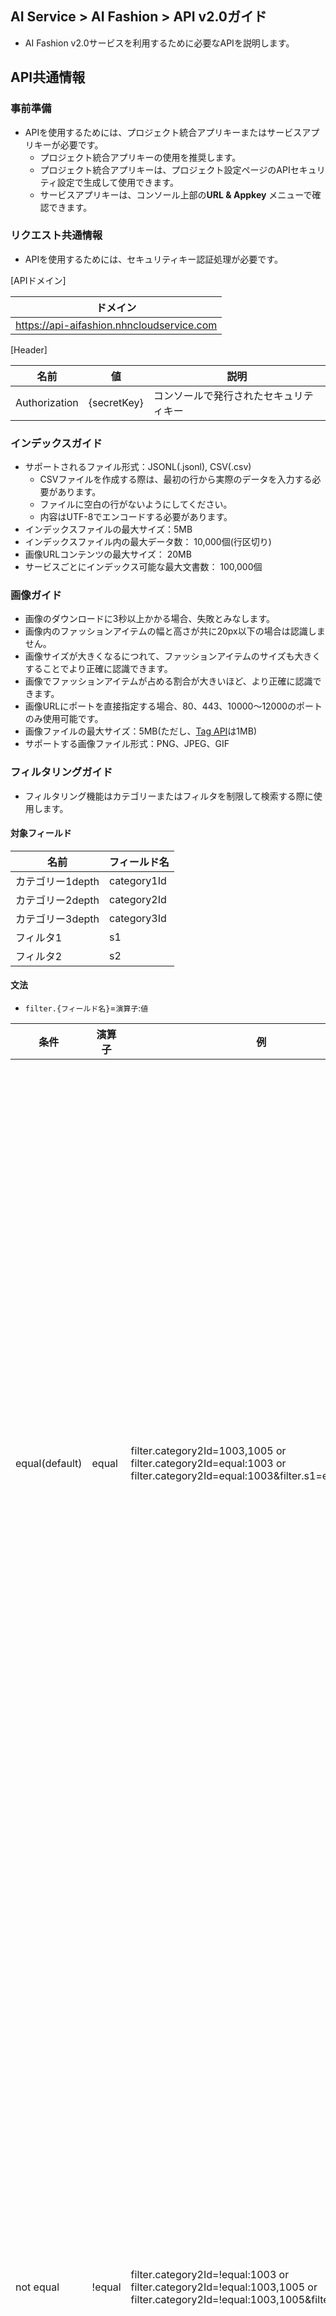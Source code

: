 ## AI Service > AI Fashion > API v2.0ガイド

- AI Fashion v2.0サービスを利用するために必要なAPIを説明します。

## API共通情報
### 事前準備
- APIを使用するためには、プロジェクト統合アプリキーまたはサービスアプリキーが必要です。
    - プロジェクト統合アプリキーの使用を推奨します。
    - プロジェクト統合アプリキーは、プロジェクト設定ページのAPIセキュリティ設定で生成して使用できます。
    - サービスアプリキーは、コンソール上部の**URL & Appkey** メニューで確認できます。

### リクエスト共通情報
- APIを使用するためには、セキュリティキー認証処理が必要です。

[APIドメイン]

| ドメイン                                   |
|-------------------------------------------|
| https://api-aifashion.nhncloudservice.com |

[Header]

| 名前 | 値 | 説明 |
| --- | --- | --- |
| Authorization | {secretKey} | コンソールで発行されたセキュリティキー |

### インデックスガイド

* サポートされるファイル形式：JSONL(.jsonl), CSV(.csv)
  * CSVファイルを作成する際は、最初の行から実際のデータを入力する必要があります。
  * ファイルに空白の行がないようにしてください。
  * 内容はUTF-8でエンコードする必要があります。
* インデックスファイルの最大サイズ：5MB
* インデックスファイル内の最大データ数： 10,000個(行区切り)
* 画像URLコンテンツの最大サイズ： 20MB
* サービスごとにインデックス可能な最大文書数： 100,000個


<span id="input-image-guide"></span>
### 画像ガイド

* 画像のダウンロードに3秒以上かかる場合、失敗とみなします。
* 画像内のファッションアイテムの幅と高さが共に20px以下の場合は認識しません。
* 画像サイズが大きくなるにつれて、ファッションアイテムのサイズも大きくすることでより正確に認識できます。
* 画像でファッションアイテムが占める割合が大きいほど、より正確に認識できます。
* 画像URLにポートを直接指定する場合、80、443、10000～12000のポートのみ使用可能です。
* 画像ファイルの最大サイズ：5MB(ただし、[Tag API](#tag-api)は1MB)
* サポートする画像ファイル形式：PNG、JPEG、GIF

<span id="filtering-guide"></span>
### フィルタリングガイド

* フィルタリング機能はカテゴリーまたはフィルタを制限して検索する際に使用します。

#### 対象フィールド
| 名前      | フィールド名     |
|-------------|-------------|
| カテゴリー1depth | category1Id |
| カテゴリー2depth | category2Id |
| カテゴリー3depth | category3Id |
| フィルタ1        | s1          |
| フィルタ2        | s2          |

#### 文法
* `filter.{フィールド名}`=`演算子`:`値`

| 条件         | 演算子 | 例                                                                                                                                   | 説明                                                            |
|----------------|--------|------------------------------------------------------------------------------------------------------------------------------------------|-------------------------------------------------------------------|
| equal(default) | equal  | filter.category2Id=1003,1005 or<br/>filter.category2Id=equal:1003 or<br/>filter.category2Id=equal:1003&filter.s1=equal:1                 | 対象フィールドの値がパラメータの値と同じ文書のみ結果としてレスポンスします。<br/>コンマ(,)で区切ってOR検索が可能です。 |
| not equal      | !equal | filter.category2Id=!equal:1003 or <br/>filter.category2Id=!equal:1003,1005 or<br/>filter.category2Id=!equal:1003,1005&filter.s1=!equal:1 | 対象フィールドの値がパラメータの値と異なる文書のみを結果としてレスポンスします。<br/>コンマ(,)で区切ってOR検索が可能です。 |

<span id="common-response"></span>
### レスポンス共通情報

- 全てのAPIリクエストに'200 OK'でレスポンスします。詳細なレスポンス結果はレスポンス本文ヘッダを参照してください。

[レスポンス本文ヘッダ]

| 名前               | タイプ  | 説明                          |
|----------------------|---------|---------------------------------|
| header.isSuccessful  | boolean | true:正常<br>false:エラー       |
| header.resultCode    | integer     | 0：正常<br>0より大きい：部分成功<br>負の値：エラー |
| header.resultMessage | string  | "SUCCESS":正常<br>その他：エラーメッセージを返す |

[成功レスポンス本文の例]

```json
{
	"header": {
		"isSuccessful": true,
		"resultCode": 0,
		"resultMessage": "SUCCESS"
	}
}
```

[失敗レスポンス本文の例]

```json
{
	"header": {
		"isSuccessful": false,
		"resultCode": -40000,
		"resultMessage": "InvalidParam"
	}
}
```

## サービス管理

### サービスの作成

* サービスを作成できるAPI
* 最大5個まで作成可能
* 許容文字
    * 英語小文字、数字、 (-),(_)
    * 最初の文字は英小文字のみ
    * 2～32文字

#### リクエスト

[URI]

| メソッド | URI                             |
|------|---------------------------------|
| POST | /v2.0/appkeys/{appKey}/services |

[Path Variable]

| 名前 | 説明                  |
|--------|-------------------------|
| appKey | 統合アプリキーまたはサービスアプリキー |

[Request Body]

| 名前      | 説明 |
|-------------|------|
| serviceName | サービス名 |

<details><summary>リクエスト例</summary>

```
curl -X POST "${domain}/v2.0/appkeys/{appKey}/services " -H 'Authorization: {secretKey}' -H 'Content-Type: application/json;charset=UTF-8' -d '{
    "serviceName": "my-servicename"
}'
```

</details>

#### レスポンス

* [レスポンス本文ヘッダ説明省略]
    * [レスポンス共通情報](#common-response)で確認可能

<details><summary>レスポンス本文の例</summary>

``` json
{
    "header": {
        "isSuccessful": true,
        "resultCode": 0,
        "resultMessage": "SUCCESS"
    }
}
```

</details>

#### エラーコード

| resultCode | resultMessage                 | 説明                       |
|------------|-------------------------------|--------------------------|
| -40000     | InvalidParam                  | パラメータにエラーがある             |
| -41005     | UnauthorizedAppKeyOrSecretKey | 承認されていないアプリケーションキーまたは秘密鍵 |
| -42010     | DuplicateServiceName          | 重複したサービス名                |
| -42030     | ServiceQuotaExceededException | 許可されたサービス数超過             |
| -50000     | InternalServerError           | サーバーエラー                  |

### サービス削除

* サービスを削除できるAPI
* サービスに処理中のインデックスリクエストがある場合も、サービスを削除できます。

#### リクエスト

[URI]

| メソッド | URI                                           |
|--------|-----------------------------------------------|
| DELETE | /v2.0/appkeys/{appKey}/services/{serviceName} |

[Path Variable]

| 名前      | 説明                  |
|-------------|-------------------------|
| appKey      | 統合アプリキーまたはサービスアプリキー |
| serviceName | サービス名                |

<details><summary>リクエスト例</summary>

```
curl -X DELETE "${domain}/v2.0/appkeys/{appKey}/services/{serviceName}"
```

</details>

#### レスポンス

* [レスポンス本文ヘッダ説明省略]
    * [レスポンス共通情報](#common-response)で確認可能

<details><summary>レスポンス本文の例</summary>

``` json
{
    "header": {
        "isSuccessful": true,
        "resultCode": 0,
        "resultMessage": "SUCCESS"
    }
}
```

</details>

#### エラーコード

| resultCode | resultMessage       | 説明         |
|------------|---------------------|----------------|
| -40000     | InvalidParam        | パラメータにエラーがある |
| -41005     | UnauthorizedAppKeyOrSecretKey  | 承認されていないアプリケーションキーまたは秘密鍵 |
| -42000     | NotExistService     | 存在しないサービス |
| -50000     | InternalServerError | サーバーエラー      |

### サービスリスト照会

* 作成したサービスのリストを取得するAPI

#### リクエスト

[URI]

| メソッド | URI                             |
|-----|---------------------------------|
| GET | /v2.0/appkeys/{appKey}/services |

[Path Variable]

| 名前 | 説明                  |
|--------|-------------------------|
| appKey | 統合アプリキーまたはサービスアプリキー |

<details><summary>リクエスト例</summary>

```
curl -X GET "${domain}/v2.0/appkeys/{appKey}/services"
```

</details>

#### レスポンス

* [レスポンス本文ヘッダ説明省略]
    * [レスポンス共通情報](#common-response)で確認可能

[レスポンス本文データ]

| 名前                         | タイプ | 必須 | 例     | 説明            |
|--------------------------------|--------|----|------------|-------------------|
| data.totalCount                | integer    | O  | 2          | 総検索結果数    |
| data.items[].serviceName       | string | O  | my-service | サービス名          |
| data.items[].documentCount     | string | O  | 100        | 全文書数      |
| data.items[].remainInsertCount | integer    | O  | 3          | サービスごとに追加可能な文書数 |

<details><summary>レスポンス本文の例</summary>

``` json
{
    "header": {
        "isSuccessful": true,
        "resultCode": 0,
        "resultMessage": "SUCCESS"
    },
    "data": {
        "totalCount": 2,
        "items": [{
                "serviceName": "my-servicename",
                "documentCount": 100
            },
            {
                "serviceName": "second_service",
                "documentCount": 50
            }
        ]
    }
}
```

</details>

#### エラーコード

| resultCode | resultMessage       | 説明         |
|------------|---------------------|----------------|
| -40000     | InvalidParam        | パラメータにエラーがある |
| -41005     | UnauthorizedAppKeyOrSecretKey  | 承認されていないアプリケーションキーまたは秘密鍵 |
| -50000     | InternalServerError | サーバーエラー      |


### サービス照会

* サービス名で特定サービスの情報を取得するAPI

#### リクエスト

[URI]

| メソッド | URI                                           |
|-----|-----------------------------------------------|
| GET | /v2.0/appkeys/{appKey}/services/{serviceName} |

[Path Variable]

| 名前      | 説明                  |
|-------------|-------------------------|
| appKey      | 統合アプリキーまたはサービスアプリキー |
| serviceName | サービス名                |

<details><summary>リクエスト例</summary>

```
curl -X GET "${domain}/v2.0/appkeys/{appKey}/services/my-service"
```

</details>

#### レスポンス

* [レスポンス本文ヘッダ説明省略]
    * [レスポンス共通情報](#common-response)で確認可能

[レスポンス本文データ]

| 名前                 | タイプ  | 必須 | 例     | 説明            |
|------------------------|---------|----|------------|-------------------|
| data.serviceName       | string  | O  | my-service | サービス名          |
| data.documentCount     | string  | O  | 100        | 全文書数      |
| data.remainInsertCount | integer | O  | 3          | サービスごとに追加可能な文書数 |

<details><summary>レスポンス本文の例</summary>

``` json
{
    "header": {
        "isSuccessful": true,
        "resultCode": 0,
        "resultMessage": "SUCCESS"
    },
    "data": {
        "serviceName": "my-service",
        "documentCount": 100,
        "remainInsertCount": 3
    }
}
```

</details>

#### エラーコード

| resultCode | resultMessage       | 説明         |
|------------|---------------------|----------------|
| -40000     | InvalidParam        | パラメータにエラーがある |
| -41005     | UnauthorizedAppKeyOrSecretKey  | 承認されていないアプリケーションキーまたは秘密鍵 |
| -50000     | InternalServerError | サーバーエラー      |


## 類似画像商品の推薦

### 商品IDで類似商品を検索

* 商品IDを基に類似商品を検索するAPI

#### リクエスト

[URI]

| メソッド | URI                                                                       |
|-----|---------------------------------------------------------------------------|
| GET | /v2.0/appkeys/{appKey}/services/{serviceName}/products/{productId}/search |

[Path Variable]

| 名前      | 説明                  |
|-------------|-------------------------|
| appKey      | 統合アプリキーまたはサービスアプリキー |
| serviceName | サービス名                |
| productId   | 商品ID                  |

[URL Parameter]

| 名前             | タイプ  | 必須 | 例   | 説明                                                                                                                                                  |
|--------------------|---------|----|----------|---------------------------------------------------------------------------------------------------------------------------------------------------------|
| limit              | integer | O  | 100      | 最大サイズ<br>1以上200以下に設定可能                                                                                                                         |
| filter.category1Id | string  | X  | equal:3  | category1Id値でフィルタリング                                                                                                                                 |
| filter.category2Id | string  | X  | !equal:3 | category2Id値でフィルタリング                                                                                                                                 |
| filter.category3Id | string  | X  | !equal:3 | category3Id値でフィルタリング                                                                                                                                 |
| filter.s1          | string  | X  | equal:3  | s1値でフィルタリング                                                                                                                                          |
| filter.s2          | string  | X  | !equal:3 | s2値でフィルタリング                                                                                                                                          |
| minSimilarity      | float   | X  | 0.8      | マッチングの有無を判断する類似度の最小基準値<br/> data.items[].similarity >= minSimilarity項目のみマッチングしていると判断します。<br/>0超過1.0以下に設定可能                                     |
| includeDuplicates  | boolean | X  | false    | 重複画像を含めるかどうか(デフォルト値：false)<br/>重複画像を含めるかどうかがfalseの場合、同じ商品は重複除去されるため、レスポンス結果がリクエストした文書数より少なくなる可能性があります。これを望まない場合は、重複画像を含めるかどうかをtrueに設定してリクエストしてください。 |

* filter.category1～3_id, filter.s1～2は[フィルタリングガイド](#filtering-guide)で確認可能

<details><summary>リクエスト例</summary>

```
curl -X GET "${domain}/v2.0/appkeys/{appKey}/services/{serviceName}/products/{productId}/search?limit=100&filter.s1=equal:1"
```

</details>

#### レスポンス

* [レスポンス本文ヘッダ説明省略]
    * [レスポンス共通情報](#common-response)で確認可能
  
[レスポンス本文データ]

| 名前                   | タイプ  | 必須 | 例                       | 説明          |
|--------------------------|---------|----|------------------------------|-----------------|
| data.totalCount          | integer | O  | 100                          | 総検索結果数  |
| data.query               | string  | O  | productId=10234455&limit=100 | 検索クエリ         |
| data.items[].similarity  | float   | O  | 0.91234                      | 検索類似度スコア   |
| data.items[].productId   | string  | O  | 8980335                      | 商品ID          |
| data.items[].name        | string  | O  | AAA red onepiece             | 商品名           |
| data.items[].imageUrl    | string  | O  | http://url.com               | アクセス可能な画像URL  |
| data.items[].category1Id | string  | X  | 72                           | カテゴリー1depth ID |
| data.items[].category2Id | string  | X  | 72                           | カテゴリー2depth ID |
| data.items[].category3Id | string  | X  | 72                           | カテゴリー3depth ID |
| data.items[].s1          | string  | X  | 72                           | 制限検索のためのフィルタ1   |
| data.items[].s2          | string  | X  | 72                           | 制限検索のためのフィルタ2   |


<details><summary>レスポンス本文の例</summary>

``` json
{
    "header": {
        "isSuccessful": true,
        "resultCode": 0,
        "resultMessage": "SUCCESS"
    },
    "data": {
        "totalCount": 1,
        "query": "productID=10234455&limit=100",
        "items": [{
                "similarity": 0.91234,
                "productId": "8980335",
                "name": "AAA red onepiece",
                "imageUrl": "http://url.com"
            }
        ]
    }
}
```

</details>

#### エラーコード

| resultCode | resultMessage       | 説明         |
|------------|---------------------|----------------|
| -40000     | InvalidParam        | パラメータにエラーがある |
| -40050     | NotFoundProductId   | 商品IDが見つからない  |
| -41005     | UnauthorizedAppKeyOrSecretKey  | 承認されていないアプリケーションキーまたは秘密鍵 |
| -42000     | NotExistService     | 存在しないサービス |
| -50000     | InternalServerError | サーバーエラー      |


## カメラ検索

### ファッションアイテム検出

* 入力された画像からファッションアイテムを検出するAPI

#### リクエスト

[URI]

| メソッド | URI                                                  |
|-----|------------------------------------------------------|
| GET | /v2.0/appkeys/{appKey}/services/{serviceName}/detect |

[Path Variable]

| 名前      | 説明                  |
|-------------|-------------------------|
| appKey      | 統合アプリキーまたはサービスアプリキー |
| serviceName | サービス名                |

[URL Parameter]

| 名前 | タイプ | 必須 | 例                                    | 説明                 |
|------|--------|----|-------------------------------------------|------------------------|
| path | String | O  | `https://imagecdn.co.kr/sample_image.jpg` | URLエンコードされた画像のURL |

<details><summary>リクエスト例</summary>

```
curl -X GET "${domain}/v2.0/appkeys/{appKey}/services/{serviceName}/detect?path=https%3A%2F%2Fimagecdn.co.kr%2Fsample_image.jpg"
```

</details>

#### レスポンス

* [レスポンス本文ヘッダ説明省略]
    * [レスポンス共通情報](#common-response)で確認可能

[レスポンス本文データ]

| 名前              | タイプ       | 必須 | 例                                           | 説明                                                  |
|---------------------|--------------|----|--------------------------------------------------|---------------------------------------------------------|
| data.totalCount     | integer      | O  | 100                                              | 総検索結果数                                          |
| data.query          | string       | O  | `path=https://imagecdn.co.kr/sample_image.jpg`   | 検索クエリ                                                 |
| data.items[].link   | string       | O  | eyJwYXRoIjoHR0cHM6Ly9zMy11cy13ZXN0LTIuW...VlfX0= | [検出されたファッションアイテムで類似商品検索](#search-by-detect-link)で使用する値 |
| data.items[].center | double array | O  | [0.825047801147227, 0.330948979591837]           | 検出されたアイテムの中央x, y座標%                                   |
| data.items[].b0     | double array | O  | [0.676864247418738, 0.219377551020408]           | 検出されたアイテムのx0, y0座標%                                    |
| data.items[].b1     | double array | O  | [0.973231355525813, 0.4426204081632654]          | 検出されたアイテムのx1, y1座標%                                    |
| data.items[].score  | float        | O  | 0.9732                                           | 検出されたアイテムの信頼度                                        |

<details><summary>レスポンス本文の例</summary>

``` json
{
    "header": {
        "isSuccessful": true,
        "resultCode": 0,
        "resultMessage": "SUCCESS"
    },
    "data": {
        "totalCount": 2,
        "query": "path=https%3A%2F%2Fimagecdn.co.kr%2Fsample_image.jpg",
        "items": [{
                "link": "eyJwYXRoIjoHR0cHM6Ly9zMy11cy13ZXN0LTIuW1hem9uYXdzLmNvbS9mZy1pbWFnZS1zZWFyY2gvMjAxOTEyMDIvNDIyMDZmWYtYWI0Ni00Zjk2LThkYWItZGRkZjllMTI3VjLm9jdGV0LXN0cmVbsInR5cGUiOiJBTEwiLCJpbnB1dHMiOlt7ImJveCI6eyJsZWZ0IjozNQsInRvcCI6MTcyLCJ3aWR0aCI6MTU1LCJoZWlnaHQiOjE3NX0sInNjb3JlIjowg4NjAyODcwNzAyNzQzNTMsInR5cGUiOiJKQUNLRVfV0sImNvbmZpZ3MiOnsiY2FtZXJjp0cnVlfX0=",
                "center": [0.825047801172275, 0.330998979591837],
                "b0": [0.676864244718738, 0.219387751020408],
                "b1": [0.973231357555813, 0.4426020401632654],
                "score": 0.97323
            },
            {

                "link": "eyJwYXRoIjoiaHR0cHM6Ly9zMy11cy13ZXN0LTIuW1hem9uYXdzLmNvbS9mZy1pbWFnZSZWFyY2gvMjAxOTEyMDIvNDIyMDZmWYtYWI0Ni00Zjk2LThkYWItZGRkZjllMTI3OWVm9jdGV0LXN0cmSIsInR5cGUiOiJBTEwiLpbnB1dHMiOlt7ImJveCI6eyJsZWZ0IjozNQsInRvcCI6MyLCJ3aWR0aCI6MTU1LCJoZWlnaHQiOjE3NX0sInNjb3JlIjowLjg4NjAyODcwNzAyNzQzNTMsInR5cGUiOiJKQUNLRVQifV0sImNvbmZpZiOnsiY2FtZXJhIjp0cnVlfX0=",
                "center": [0.3929254301032506, 0.572066265306123],
                "b0": [0.3288718929253023, 0.506377551204082],
                "b1": [0.456978967952199, 0.637751020408163],
                "score": 0.97123

            }
        ]
    }
}
```

</details>

#### エラーコード

| resultCode | resultMessage               | 説明                                                |
|------------|-----------------------------|-------------------------------------------------------|
| -40000     | InvalidParam                | パラメータにエラーがある                                        |
| -41005     | UnauthorizedAppKeyOrSecretKey          | 承認されていないアプリケーションキーまたは秘密鍵                                    |
| -42000     | NotExistService             | 存在しないサービス                                       |
| -45020     | ImageTooLargeException      | 画像ファイルのサイズが大きすぎる<br>[画像ガイド](#input-image-guide)参考 |
| -45040     | InvalidImageFormatException | サポートしない画像ファイル形式<br>[画像ガイド](#input-image-guide)参考 |
| -45050     | InvalidImageURLException    | アクセスできないURL                                          |
| -45060     | ImageTimeoutError           | 画像ダウンロードタイムアウト                                    |
| -50000     | InternalServerError         | サーバーエラー                                             |

<span id="search-by-detect-link"></span>
### 検出されたファッションアイテムで類似商品検索

* detect APIからレスポンスで受け取ったlinkを基に類似商品を探すAPIです。

#### リクエスト

[URI]

| メソッド | URI                                                  |
|-----|------------------------------------------------------|
| GET | /v2.0/appkeys/{appKey}/services/{serviceName}/search |

[Path Variable]

| 名前      | 説明                  |
|-------------|-------------------------|
| appKey      | 統合アプリキーまたはサービスアプリキー |
| serviceName | サービスID                 |

[URL Parameter]

| 名前             | タイプ  | 必須 | 例                                             | 説明                                                                                                                                                  |
|--------------------|---------|----|----------------------------------------------------|---------------------------------------------------------------------------------------------------------------------------------------------------------|
| limit              | integer | O  | 100                                                | 最大サイズ<br>1以上200以下に設定可能                                                                                                                         |
| link               | string  | O  | eyJwYXRoIjoHR0cHM6Ly9zMy11cy13ZXN0LTIuW...VlfX0%3D | detect APIから渡されたlink(URLエンコード必要)                                                                                                                      |
| filter.category1Id | string  | X  | equal:3                                            | category1Id値でフィルタリング                                                                                                                                 |
| filter.category2Id | string  | X  | !equal:3                                           | category2Id値でフィルタリング                                                                                                                                 |
| filter.category3Id | string  | X  | !equal:3                                           | category3Id値でフィルタリング                                                                                                                                 |
| filter.s1          | string  | X  | equal:3                                            | s1値でフィルタリング                                                                                                                                          |
| filter.s2          | string  | X  | !equal:3                                           | s2値でフィルタリング                                                                                                                                          |
| minSimilarity      | float   | X  | 0.8                                                | マッチングの有無を判断する類似度の最小基準値<br/> data.items[].similarity >= minSimilarity項目のみマッチングしていると判断します。<br/>0超過1.0以下に設定可能                                     |
| includeDuplicates  | boolean | X  | false                                              | 重複画像を含めるかどうか(デフォルト値：false)<br/>重複画像を含めるかどうかがfalseの場合、同じ商品は重複除去されるため、レスポンス結果がリクエストした文書数より少なくなる可能性があります。これを望まない場合は、重複画像を含めるかどうかをtrueに設定してリクエストしてください。 |

* filter.category1～3_id, filter.s1～2は[フィルタリングガイド](#filtering-guide)で確認可能

<details><summary>リクエスト例</summary>

```
curl -X GET "${domain}/v2.0/appkeys/{appKey}/services/{serviceName}/image?limit=100&link=eyJwYXRoIjoiaHR0cHM6Ly9zMy11cy13ZXN0LTIuW1hem9u1XdzLmNvbS9mZy1pbWFnZSZWFyY2gvMjAxOTEyMDIvNDIyMDZmWYtYWI0Ni00Zjk2LThkYWItZGRkZjllMTI3OWVm9jdGV0LXN0cmSIsInR5cGUi0iJBTEwiLpbnB1dHMiOlt7ImJveCI6eyJsZWZ0IjozNQaInRvcCI6MyLCJ3aWR0aCI6MTU1LCJoZWlnaHQiOjE3NX0sInNjb3JlIjowLjg4NjAyODcwNzAyNzQzNTMsInR5cGUiOiJKQUNLRVQifV0sImNvbmZpZiOnsiY2FtZXJhIjp0cnVlfX0%3D&filter.s1=equal:1"
```

</details>

#### レスポンス

* [レスポンス本文ヘッダ説明省略]
    * [レスポンス共通情報](#common-response)で確認可能

[レスポンス本文データ]

| 名前                   | タイプ  | 必須 | 例                                                          | 説明          |
|--------------------------|---------|----|-----------------------------------------------------------------|-----------------|
| data.totalCount          | integer | O  | 100                                                             | 総検索結果数  |
| data.query               | string  | O  | link=eyJwYXRoIjoHR0cHM6Ly9zMy11cy13ZXN0LTIuW...VlfX0=&limit=100 | 検索クエリ         |
| data.items[].similarity  | float   | O  | 0.91234                                                         | 検索類似度スコア   |
| data.items[].productId   | string  | O  | 8980335                                                         | 商品ID          |
| data.items[].name        | string  | O  | AAA red onepiece                                                | 商品名           |
| data.items[].imageUrl    | string  | O  | http://url.com                                                  | アクセス可能な画像URL  |
| data.items[].category1Id | string  | X  | 72                                                              | カテゴリー1depth ID |
| data.items[].category2Id | string  | X  | 72                                                              | カテゴリー2depth ID |
| data.items[].category3Id | string  | X  | 72                                                              | カテゴリー3depth ID |
| data.items[].s1          | string  | X  | 72                                                              | 制限検索のためのフィルタ1   |
| data.items[].s2          | string  | X  | 72                                                              | 制限検索のためのフィルタ2   |


<details><summary>レスポンス本文の例</summary>

``` json
{
    "header": {
        "isSuccessful": true,
        "resultCode": 0,
        "resultMessage": "SUCCESS"
    },
    "data": {
        "totalCount": 1,
        "query": "link=eyJwYXRoIjoiaHR0cHM6Ly9zMy11cy13ZXN0LTIuW1hem9uYXdzLmNvbS9mZy1pbWfnZSZWFyY2gvMjAxOTEyMDIvNDIyMDZmWYtYWI0Ni00Zjk2LThkYWItZGRkZjllMTI3OWVm9jdGV0LXN0cmSIsInR5cGUiOiJBTEwiLpbnB1dHMi0lt7ImJveCI6eyJsZWZ0IjozNQsInRvcCI6MyLCJ3aWa0aCI6MTU1LCJozWlnaHQiOjE3NX0sInNjb3JlIjowLjg4NjAyODcwNzAyNzQzNTMsInR5cGUiOiJKQUNLRVQifV0sImNvbmZpZiOnsiY2FtZXJhIjp0cnVlfX0=&limit=100",
        "items": [{
                "similarity": 0.91234,
                "productId": "8980335",
                "name": "AAA red onepiece",
                "imageUrl": "http://url.com"
            }
        ]
    }
}
```

</details>

#### エラーコード

| resultCode | resultMessage               | 説明                                                |
|------------|-----------------------------|-------------------------------------------------------|
| -40000     | InvalidParam                | パラメータにエラーがある                                        |
| -41005     | UnauthorizedAppKeyOrSecretKey          | 承認されていないアプリケーションキーまたは秘密鍵                                    |
| -42000     | NotExistService             | 存在しないサービス                                       |
| -45020     | ImageTooLargeException      | 画像ファイルのサイズが大きすぎる<br>[画像ガイド](#input-image-guide)参考 |
| -45040     | InvalidImageFormatException | サポートしない画像ファイル形式<br>[画像ガイド](#input-image-guide)参考 |
| -45050     | InvalidImageURLException    | アクセスできないURL                                          |
| -45060     | ImageTimeoutError           | 画像ダウンロードタイムアウト                                    |
| -45070     | NoDetectedFashionItems      | 検出されたファッションアイテムなし                                      |
| -50000     | InternalServerError         | サーバーエラー                                             |

### 画像で類似商品検索

* 画像(URL, File)から認識された最も大きなファッションアイテムを基準に類似商品を探すAPI
* filter.category1～3_id, filter.s1～2は[フィルタリングガイド](#filtering-guide)で確認可能

#### リクエスト

[URI]

| メソッド | URI                                                  |
|------|------------------------------------------------------|
| POST | /v2.0/appkeys/{appKey}/services/{serviceName}/search |

[Path Variable]

| 名前      | 説明                  |
|-------------|-------------------------|
| appKey      | 統合アプリキーまたはサービスアプリキー |
| serviceName | サービス名                |

[Request Body]

**Content-Type : multipart/form-data**

| 名前             | タイプ  | 必須 | 例          | 説明                                                                                                                                                  |
|--------------------|---------|----|-----------------|---------------------------------------------------------------------------------------------------------------------------------------------------------|
| imageUrl           | string  | △  | http://url.com	 | 画像のURL                                                                                                                                                |
| imageFile          | file    | △  | image.png	      | 画像ファイル                                                                                                                                              |
| limit              | integer | O  | 100             | 最大サイズ<br>1以上200以下に設定可能                                                                                                                         |
| filter.category1Id | string  | X  | equal:3         | category1Id値でフィルタリング                                                                                                                                 |
| filter.category2Id | string  | X  | !equal:3        | category2Id値でフィルタリング                                                                                                                                 |
| filter.category3Id | string  | X  | !equal:3        | category3Id値でフィルタリング                                                                                                                                 |
| filter.s1          | string  | X  | equal:3         | s1値でフィルタリング                                                                                                                                          |
| filter.s2          | string  | X  | !equal:3        | s2値でフィルタリング                                                                                                                                          |
| minSimilarity      | float   | X  | 0.8             | マッチングの有無を判断する類似度の最小基準値<br/> data.items[].similarity >= minSimilarity項目のみマッチングしていると判断します。<br/>0超過1.0以下に設定可能                                     |
| includeDuplicates  | boolean | X  | false           | 重複画像を含めるかどうか(デフォルト値：false)<br/>重複画像を含めるかどうかがfalseの場合、同じ商品は重複除去されるため、レスポンス結果がリクエストした文書数より少なくなる可能性があります。これを望まない場合は、重複画像を含めるかどうかをtrueに設定してリクエストしてください。 |

<details><summary>リクエスト例</summary>

```
curl -X POST -H 'Content-Type: multipart/form-data' -F imageFile=@image.png -F limit=100 "${domain}/v2.0/appkeys/{appKey}/services/{serviceName}/search"
```

</details>

#### レスポンス

* [レスポンス本文ヘッダ説明省略]
    * [レスポンス共通情報](#common-response)で確認可能

[レスポンス本文データ]

| 名前                   | タイプ  | 必須 | 例                       | 説明          |
|--------------------------|---------|----|------------------------------|-----------------|
| data.totalCount          | integer | O  | 100                          | 総検索結果数  |
| data.items[].productId   | string  | O  | 8980335                      | 商品ID          |
| data.items[].similarity  | float   | O  | 0.91234                      | 検索類似度スコア   |
| data.items[].name        | string  | O  | AAA red onepiece             | 商品名           |
| data.items[].imageUrl    | string  | O  | http://url.com               | アクセス可能な画像URL  |
| data.items[].category1Id | string  | X  | 72                           | カテゴリー1depth ID |
| data.items[].category2Id | string  | X  | 72                           | カテゴリー2depth ID |
| data.items[].category3Id | string  | X  | 72                           | カテゴリー3depth ID |
| data.items[].s1          | string  | X  | 72                           | 制限検索のためのフィルタ1   |
| data.items[].s2          | string  | X  | 72                           | 制限検索のためのフィルタ2   |


<details><summary>レスポンス本文の例</summary>

``` json
{
    "header": {
        "isSuccessful": true,
        "resultCode": 0,
        "resultMessage": "SUCCESS"
    },
    "data": {
        "totalCount": 1,
        "query": "productID=10234455&limit=100",
        "items": [{
                "productId": "8980335",
                "similarity": 0.91234,
                "name": "AAA red onepiece",
                "imageUrl": "http://url.com"
            }
        ]
    }
}
```

</details>

#### エラーコード

| resultCode | resultMessage               | 説明                                                |
|------------|-----------------------------|-------------------------------------------------------|
| -40000     | InvalidParam                | パラメータにエラーがある                                        |
| -41005     | UnauthorizedAppKeyOrSecretKey          | 承認されていないアプリケーションキーまたは秘密鍵                                    |
| -42000     | NotExistService             | 存在しないサービス                                       |
| -45020     | ImageTooLargeException      | 画像ファイルのサイズが大きすぎる<br>[画像ガイド](#input-image-guide)参考 |
| -45040     | InvalidImageFormatException | サポートしない画像ファイル形式<br>[画像ガイド](#input-image-guide)参考 |
| -45050     | InvalidImageURLException    | アクセスできないURL                                          |
| -45060     | ImageTimeoutError           | 画像ダウンロードタイムアウト                                    |
| -45070     | NoDetectedFashionItems      | 検出されたファッションアイテムがない                                      |
| -50000     | InternalServerError         | サーバーエラー                                             |


## ディープタギング

<span id="tag-api"></span>
### ファッションアイテムタグ検出

* 入力画像からファッションアイテムのタグ情報を検出するAPI

#### リクエスト

[URI]

| メソッド | URI                                               |
|-----|---------------------------------------------------|
| GET | /v2.0/appkeys/{appKey}/services/{serviceName}/tag |

[Path Variable]

| 名前      | 説明                  |
|-------------|-------------------------|
| appKey      | 統合アプリキーまたはサービスアプリキー |
| serviceName | サービス名                |

[URL Parameter]

| 名前    | タイプ  | 必須 | 例                                    | 説明                                                                                           |
|-----------|---------|----|-------------------------------------------|--------------------------------------------------------------------------------------------------|
| path      | string  | O  | `https://imagecdn.co.kr/sample_image.jpg` | URLエンコードされた画像URL                                                                                 |
| lang      | string  | X  | ko                                        | ラベルの言語(デフォルト値: en)<br/>en: English<br/>ko: Korean<br/>ja: Japanese                                  |
| itemLimit | integer | X  | 3                                         | 画像から見つかったファッションアイテムのうち、タグ情報をレスポンスするアイテムの数<br/>アイテムの幅が長い順にソート(デフォルト値：1)<br/>最大サイズ<br>1以上4以下に設定可能 |

<details><summary>リクエスト例</summary>

```
curl -X GET "${domain}/v2.0/appkeys/{appKey}/services/{serviceName}/tag?path=https%3A%2F%2Fimagecdn.co.kr%2Fsample_image.jpg&lang=ko&item_limit=3"
```

</details>

#### レスポンス

* [レスポンス本文ヘッダ説明省略]
    * [レスポンス共通情報](#common-response)で確認可能

[レスポンス本文データ]

| 名前                             | タイプ       | 必須 | 例                                                              | 説明                                       |
|------------------------------------|--------------|----|---------------------------------------------------------------------|----------------------------------------------|
| data.totalCount                    | integer      | O  | 2                                                                   | 総検索結果数                               |
| data.query                         | string       | O  | `path=https://imagecdn.co.kr/sample_image.jpg&lang=ko&item_limit=3` | 検索クエリ                                      |
| data.items[].type                  | string       | O  | JACKET                                                              | 検出されたアイテムのタイプ                            |
| data.items[].score                 | float        | O  | 0.9515                                                              | 検出されたアイテムの信頼度                             |
| data.items[].tags                  | array        | O  |                                                                     | 検出されたアイテムタグ情報の配列                        |
| data.items[].tags[].attribute      | string       | O  | category                                                            | タグのプロパティ                                   |
| data.items[].tags[].labels         | array        | O  |                                                                     | タグラベルの配列                                |
| data.items[].tags[].labels[].label | string       | O  | ブラウス\| Blouse                                                      | タグラベル<br/>URLパラメータのlangによってレスポンス言語が変わる |
| data.items[].tags[].labels[].score | float        | O  | 0.9545                                                              | タグラベルの信頼度                               |
| data.items[].center                | double array | O  | [0.825047801147227, 0.330948979591837]                              | 検出されたアイテムの中央x, y座標%                        |
| data.items[].b0                    | double array | O  | [0.676864247418738, 0.219377551020408]                              | 検出されたアイテムのx0, y0座標%                         |
| data.items[].b1                    | double array | O  | [0.973231355525813, 0.4426204081632654]                             | 検出されたアイテムのx1, y1座標%                         |

<br>
<details><summary>レスポンス本文の例</summary>

``` json
{
    "header": {
        "isSuccessful": true,
        "resultCode": 0,
        "resultMessage": "SUCCESS"
    },
    "data": {
        "totalCount": 2,
        "query": "path=https%3A%2F%2Fimagecdn.co.kr%2Fsample_image.jpg&lang=ko&item_limit=3",
        "items": [{
            "type": "SHIRT",
            "tags": [{
                "attribute": "category", "labels": [{ "label": "ブラウス", "score": 0.9966272115707397 }]
            }, {
                "attribute": "color", "labels": [{ "label": "ベージュ/アイボリー", "score": 0.7692235112190247 }]
            }, {
                "attribute": "pattern", "labels": [{ "label": "無地", "score": 0.9893960356712341 }]
            }, {
                "attribute": "fabric", "labels": [{ "label": "シルク", "score": 0.586938738822937 }]
            }, {
                "attribute": "neckline", "labels": [{ "label": "シャツの襟", "score": 0.9922573566436768 }]
            }, {
                "attribute": "shoulder", "labels": [{ "label": "バフ/ボリューム", "score": 0.5369117856025696 }]
            }, {
                "attribute": "sleeve_length", "labels": [{ "label": "長袖", "score": 0.6998409032821655 }]
            }, {
                "attribute": "sleeve_shape", "labels": [{ "label": "ストレート", "score": 0.689109206199646 }]
            }, {
                "attribute": "length_up", "labels": [{ "label": "ウエストライン", "score": 0.9575495719909668 }]
            }, {
                "attribute": "age", "labels": [{ "label": "大人", "score": 0.9985153079032898 }]
            }, {
                "attribute": "gender", "labels": [{ "label": "女性", "score": 0.9960111379623413 }]
            }, {
                "attribute": "detail", "labels": [{ "label": "ボタン", "score": 0.9440848231315613 }]
            }, {
                "attribute": "fit", "labels": [{ "label": "基本フィット/レギュラーフィット", "score": 0.789472222328186 }]
            }],
            "center": [ 0.46125, 0.34125 ],
            "b0": [ 0.1875, 0.0175 ],
            "b1": [ 0.735, 0.665 ],
            "score": 0.93118
        }, {
            "type": "SKIRT",
            "tags": [{
                "attribute": "category", "labels": [{ "label": "スカート", "score": 0.9997897744178772 }]
            }, {
                "attribute": "color", "labels": [{ "label": "ブラウン/茶色", "score": 0.8597127199172974 }]
            }, {
                "attribute": "pattern", "labels": [{ "label": "無地", "score": 0.988312304019928 }]
            }, {
                "attribute": "fabric", "labels": [{ "label": "キャンバス", "score": 0.24775846302509308 }]
            }, {
                "attribute": "length_lo", "labels": [{ "label": "ショート", "score": 0.9987099170684814 }]
            }, {
                "attribute": "age", "labels": [{ "label": "大人", "score": 0.9993846416473389 }]
            }, {
                "attribute": "gender", "labels": [{ "label": "女性", "score": 0.9950520396232605 }]
            }, {
                "attribute": "detail", "labels": [{ "label": "ラップスタイル", "score": 0.7058117985725403 }]
            }, {
                "attribute": "fit", "labels": [{ "label": "基本フィット/レギュラーフィット", "score": 0.9844645857810974 }]
            }, {
                "attribute": "shape", "labels": [{ "label": "Aライン/フレア", "score": 0.9432026743888855 }]
            }],
            "center": [ 0.5, 0.69125 ],
            "b0": [ 0.28, 0.445 ],
            "b1": [ 0.72, 0.9375 ],
            "score": 0.939945
        }]
    }
}
```
</details>

#### エラーコード

| resultCode | resultMessage               | 説明                                                |
|------------|-----------------------------|-------------------------------------------------------|
| -40000     | InvalidParam                | パラメータにエラーがある                                        |
| -41005     | UnauthorizedAppKeyOrSecretKey          | 承認されていないアプリケーションキーまたは秘密鍵                                    |
| -42000     | NotExistService             | 存在しないサービス                                       |
| -45020     | ImageTooLargeException      | 画像ファイルのサイズが大きすぎる<br>[画像ガイド](#input-image-guide)参考 |
| -45040     | InvalidImageFormatException | サポートしない画像ファイル形式<br>[画像ガイド](#input-image-guide)参考 |
| -45050     | InvalidImageURLException    | アクセスできないURL                                          |
| -45060     | ImageTimeoutError           | 画像ダウンロードタイムアウト                                    |
| -50000     | InternalServerError         | サーバーエラー                                             |

## インデックス
### インデックスリクエスト

* ファッションアイテムデータをインデックスするAPI
* 渡されたファイルの最初の行を分析して、フォーマットエラーがあるかどうかを検査します。
* 最初の行にエラーが見つからない場合、インデックスのためのキューに入った後、スケジュールに従ってインデックスが作成されます。
* 直接データファイルを送信するか、ダウンロード可能なURLでデータファイルを渡すことができます。

#### ファイルデータフォーマット

| 名前      | field       | value type | 必須 | max length | 備考                             |
|-------------|-------------|------------|----|------------|------------------------------------|
| 商品ID        | productId   | string     | O  | 72         | ユニークキー                       |
| 状態      | status      | string     | O  | 7          | enable:追加またはアップデート<br/>disable:削除 |
| 商品名前    | name        | string     | O  | 256        | 商品名                              |
| カテゴリー1depth | category1Id | string     | O  | 72         | カテゴリー1depth ID                    |
| カテゴリー2depth | category2Id | string     | O  | 72         | カテゴリー2depth ID                    |
| カテゴリー3depth | category3Id | string     | O  | 72         | カテゴリー3depth ID                    |
| 画像url      | imageUrl    | string     | O  | 1000       | アクセス可能な画像URL                     |
| フィルタ1         | s1          | string     | O  | 72         | 制限検索のためのフィルタ1                      |
| フィルタ2         | s2          | string     | O  | 72         | 制限検索のためのフィルタ2                      |

##### JSONLの例
```
{"productId": "10001", "status": "enable", "name": "AAA red onepiece", "category1Id": "1", "category2Id": "1", "category3Id": "2", "imageUrl": "http://aaaaaaa.bbbbb.jpg", "s1": "1", "s2": "2"}
{"productId": "10002", "status": "disable", "name": "BBB blue onepiece", "category1Id": "1", "category2Id": "1", "category3Id": "2", "imageUrl": "http://bbbbbbb.ccccc.jpg", "s1": "s1", "s2": "2"}
{"productId": "10003", "status": "enable", "name": "BBB blue blouse", "category1Id": "1", "category2Id": "1", "category3Id": "3", "imageUrl": "http://bbbbbbb.ddddd.jpg", "s1": "", "s2": "s2"}
...
```

##### CSVの例
```
10001,enable,AAA red onepiece,1,1,2,http://aaaaaaa.bbbbb.jpg,1,2
10002,disable,BBB blue onepiece,1,1,2,http://bbbbbbb.ccccc.jpg,s1,2
10003,enable,BBB blue blouse,1,1,3,http://bbbbbbb.ddddd.jpg,,s2
...
```

#### リクエスト

[URI]

| メソッド | URI                                                   |
|------|-------------------------------------------------------|
| POST | /v2.0/appkeys/{appKey}/services/{serviceName}/indexes |

[Path Variable]

| 名前      | 説明                  |
|-------------|-------------------------|
| appKey      | 統合アプリキーまたはサービスアプリキー |
| serviceName | サービス名                |

[Request Body]

**Content-Type : multipart/form-data**

| 名前 | タイプ | 必須かどうか | 例                                               | 説明                                                 |
|--------|--------|-------|------------------------------------------------------|--------------------------------------------------------|
| format | string | O     | jsonl                                                | jsonlまたはcsv                                           |
| link   | string | △     | https://cdn.my-domain.com/202106251000_product.jsonl | データファイルURL                                             |
| file   | file   | △     | @filename                                            | データファイル<br/>linkがfileより優先順位が高く、linkがある場合はfileは無視される |


<details>
<summary>リクエスト例1</summary>

```
curl -X POST "/v2.0/appkeys/{appKey}/services/{serviceName}/indexes" -H "Content-Type: multipart/form-data" -F "file=@/home/user1/202106251000_product.jsonl -F format=jsonl"
```

</details>

<details>
<summary>リクエスト例2</summary>

```
curl -X POST "/v2.0/appkeys/{appKey}/services/{serviceName}/indexes" -H "Content-Type: multipart/form-data" -F "link=https://cdn.my-domain.com/202106251000_product.jsonl -F format=jsonl"
```

</details>

#### レスポンス

* [レスポンス本文ヘッダ説明省略]
    * [レスポンス共通情報](#common-response)で確認可能

[レスポンス本文データ]

| 名前       | タイプ | 必須 | 例                               | 説明 |
|--------------|--------|----|--------------------------------------|--------|
| data.indexID | string | O  | 24bb94b3-8a6b-488e-b038-4f6038da2596 | インデックスID |

<details>
<summary>レスポンス本文の例</summary>

```json
{
    "header": {
        "isSuccessful": true,
        "resultCode": 0,
        "resultMessage": "SUCCESS"
    },
    "data": {
        "indexID": "24bb94b3-8a6b-488e-b038-4f6038da2596"
    }
}
```

</details>

#### エラーコード
| resultCode | resultMessage               | 説明                               |
|------------|-----------------------------|--------------------------------------|
| -40000     | InvalidParam                | パラメータにエラーがある                      |
| -40010     | InvalidFileError            | ファイル転送にエラーがある場合                 |
| -40020     | NoDataError                 | 転送されたファイルが空のファイルである場合                 |
| -40030     | ExceedDataSizeError         | 転送されたファイルが定められた容量または定められたデータ数を超過した場合 |
| -40080     | TooManyRequestError         | 同時に複数のリクエストを行った場合                |
| -41005     | UnauthorizedAppKeyOrSecretKey          | 承認されていないアプリケーションキーまたは秘密鍵                   |
| -42000     | NotExistService             | 存在しないサービス                      |
| -50000     | InternalServerError         | サーバーエラー                            |


### インデックスリスト照会
* リクエストされたインデックスリストを取得するAPI
* インデックスリクエストに関する情報を知ることができます。
* インデックス情報の最大保管期間は登録時間基準6か月です。

#### リクエスト

[URI]

| メソッド | URI                                                   |
|-----|-------------------------------------------------------|
| GET | /v2.0/appkeys/{appKey}/services/{serviceName}/indexes |

[Path Variable]

| 名前      | 説明          |
|-------------|-----------------|
| appKey      | 統合アプリキーまたはサービスアプリキー |
| serviceName | サービス名        |

[URL Parameter]

| 名前   | タイプ       | 必須 | 例             | 説明                                                                                |
|----------|--------------|----|--------------------|---------------------------------------------------------------------------------------|
| start    | integer      | O  | 0                  | 開始インデックス<br/>0から開始                                                                   |
| limit    | integer      | O  | 100                | 最大100<br/>start:0, limit: 100の場合は1から100まで<br/>start: 200, limit: 100の場合は201から300まで |
| order    | string       | X  | requestedTime:desc | ソート条件(デフォルト値: requestedTime:desc)<br/>設定可能条件は[ソート](#indexes-status-order)参照       |
| statuses | string array | X  | running,finished   | インデックスの状態値                                                                          |

#### ページング
* startとlimitパラメータでページングが可能です。
  * start: 0から開始します。
  * limit: 0より大きく、最大100まで可能です。
* 最大ページング可能な数字は1000です。
  * 可能:
    * start: 900
    * end: 100
  * 不可：
    * start: 901
    * end: 100
    * 最大可能なページング数である1000を超えるので不可能です。

<span id="indexes-status-order"></span>
#### ソート
* レスポンス文書のソートパラメータ
* パラメータ形式
  * {ソート可能項目}:{ソート方式}
* ソート可能項目
  * requestedTime:インデックスリクエスト登録時間
  * startTime:インデックス開始時間
  * finishTime:インデックス終了時間
  * addedCount:追加された文書数
  * failedCount:失敗文書数
  * deletedCount:削除文書数
  * exceededCount:制限された使用量を超えた文書数
  * updatedCount:修正文書数
  * totalCount:全文書数
* ソート方式
  * asc:昇順
  * desc:降順

#### インデックス状態
* インデックス状態値を条件として検索できます。
  * reserved:待機
  * running:進行中
  * failed:全体失敗
  * finished:完了(部分失敗を含む)
  * canceled:キャンセル
  * deleted:削除

<details>
<summary>リクエスト例 </summary>

```
curl -X GET "/v2.0/appkeys/{appKey}/services/{serviceName}/indexes?start=0&limit=100&status=running,finished&order=startTime:desc"
```

</details>

#### レスポンス

* [レスポンス本文ヘッダ説明省略]
    * [レスポンス共通情報](#common-response)で確認可能

[レスポンス本文データ]

| 名前                     | タイプ         | 必須 | 例                               | 説明                                                                                          |
|----------------------------|----------------|----|--------------------------------------|-------------------------------------------------------------------------------------------------|
| data.total                 | integer        | O  | 100                                  | 検索された全文書数                                                                                |
| data.items[].service       | string         | O  | test                                 | サービス名                                                                                        |
| data.items[].id            | string         | O  | 24bb94b3-8a6b-488e-b038-4f6038da2596 | インデックスID                                                                                           |
| data.items[].filename      | string         | O  | 202106251000_product.jsonl           | インデックスファイル名                                                                                    |
| data.items[].status        | string         | O  | reserved                             | 現在のインデックスの状態を示します。<br/>reserved:待機<br/>running:進行中<br/>failed:全て失敗<br/>finished:完了(部分失敗を含む) |
| data.items[].requestedTime | unix timestamp | O  | 1625098033                           | インデックスリクエスト登録時間                                                                                 |
| data.items[].startTime     | unix timestamp | O  | 1625098033                           | インデックス開始時間                                                                                    |
| data.items[].finishTime    | unix timestamp | O  | 1625098033                           | インデックスが完了した時間                                                                                  |
| data.items[].addedCount    | integer        | O  | 234                                  | 追加された文書数                                                                                   |
| data.items[].failedCount   | integer        | O  | 31                                   | 失敗した文書数<br/>画像ダウンロード失敗などが含まれ、ファッションアイテムが見つからない場合も含む。                                  |
| data.items[].exceededCount | integer        | O  | 31                                   | 制限使用量を超えてインデックスできない文書の数。                                                                  |
| data.items[].deletedCount  | integer        | O  | 31                                   | 削除された文書の数。                                                                                    |
| data.items[].updatedCount  | integer        | O  | 592                                  | 修正された文書の数                                                                                   |
| data.items[].totalCount    | integer        | O  | 888                                  | インデックス総文書数                                                                                  |

<details>
<summary>レスポンス本文の例</summary>

```json
{
    "header": {
        "isSuccessful": true,
        "resultCode": 0,
        "resultMessage": "SUCCESS"
    },
    "data": {
        "total": 100,
        "items":[{
            "id": "24bb94b3-8a6b-488e-b038-4f6038da2596",
            "serviceName": "test",
            "filename": "202106251000_product.jsonl",
            "status": "reserved",
            "requestedTime": 1627018935,
            "startTime": 1627018935,
            "finishTime": 1627018935,
            "addedCount": 234,
            "failedCount": 31,
            "exceededCount": 31,
            "deletedCount": 31,
            "updatedCount": 592,
            "totalCount": 888
        }]
    }
}
```

</details>

#### エラーコード

| resultCode | resultMessage       | 説明         |
|------------|---------------------|----------------|
| -40000     | InvalidParam        | パラメータにエラーがある |
| -41005     | UnauthorizedAppKeyOrSecretKey  | 承認されていないアプリケーションキーまたは秘密鍵 |
| -42000     | NotExistService     | 存在しないサービス |
| -50000     | InternalServerError | サーバーエラー      |


### インデックス詳細照会
* 特定インデックスリクエストに対する詳細情報を知ることができるAPI
* インデックス詳細情報の最大保管期間は登録時間基準6か月です。

#### リクエスト

[URI]

| メソッド | URI                                                             |
|-----|-----------------------------------------------------------------|
| GET | /v2.0/appkeys/{appKey}/services/{serviceName}/indexes/{indexId} |

[Path Variable]

| 名前      | 説明                  |
|-------------|-------------------------|
| appKey      | 統合アプリキーまたはサービスアプリキー |
| serviceName | サービス名                |
| indexId     | インデックスID                   |

<details>
<summary>リクエスト例 </summary>

```
curl -X GET "/v2.0/appkeys/{appKey}/services/{serviceName}/indexes/{indexId}"
```

</details>

#### レスポンス

* [レスポンス本文ヘッダ説明省略]
    * [レスポンス共通情報](#common-response)で確認可能

[レスポンス本文データ]

| 名前                          | タイプ         | 必須 | 例                               | 説明                                                                                           |
|---------------------------------|----------------|----|--------------------------------------|--------------------------------------------------------------------------------------------------|
| data.total                      | integer        | O  | 100                                  | 検索された全文書数                                                                                 |
| data.items[].serviceName        | string         | O  | test                                 | サービス名                                                                                         |
| data.items[].id                 | string         | O  | 24bb94b3-8a6b-488e-b038-4f6038da2596 | インデックスID                                                                                            |
| data.items[].filename           | string         | O  | 202106251000_product.jsonl           | インデックスファイル名                                                                                     |
| data.items[].status             | string         | O  | reserved                             | 現在のインデックス状態を示します。<br/>reserved：待機<br/>running：進行中<br/>failed：全て失敗<br/>finished：完了(部分失敗を含む) |
| data.items[].requestedTime      | unix timestamp | O  | 1625098033                           | インデックスリクエスト登録時間                                                                                  |
| data.items[].startTime          | unix timestamp | O  | 1625098033                           | インデックス開始時間                                                                                     |
| data.items[].finishTime         | unix timestamp | O  | 1625098033                           | インデックスが完了した時間                                                                                   |
| data.items[].addedCount         | integer        | O  | 234                                  | 追加された文書の数                                                                                    |
| data.items[].addedProductIds    | string array   | O  | [10001, 10002]                       | 追加された文書IDリスト                                                                                 |
| data.items[].failedCount        | integer        | O  | 31                                   | 失敗した文書の数<br/>画像ダウンロードの失敗などが含まれ、ファッションアイテムが見つからない場合も含む。                                         |
| data.items[].failedProductIds   | string array   | O  | [10001, 10002]                       | 失敗した文書IDリスト                                                                                 |
| data.items[].exceededCount      | integer        | O  | 31                                   | 制限使用量を超えてインデックスできない文書の数                                                                   |
| data.items[].exceededProductIds | string array   | O  | [10001, 10002]                       | 制限使用量を超えてインデックスできない文書IDのリスト                                                                |
| data.items[].deletedCount       | integer        | O  | 31                                   | 削除された文書の数                                                                                    |
| data.items[].deletedProductIds  | string array   | O  | [10001, 10002]                       | 削除された文書IDリスト                                                                                 |
| data.items[].updatedCount       | integer        | O  | 592                                  | 修正された文書の数                                                                                    |
| data.items[].updatedProductIds  | string array   | O  | [10001, 10002]                       | 修正された文書IDリスト                                                                                 |
| data.items[].totalCount         | integer        | O  | 888                                  | インデックス総文書数                                                                                   |

<details>
<summary>レスポンス本文の例</summary>

```json
{
    "header": {
        "isSuccessful": true,
        "resultCode": 0,
        "resultMessage": "SUCCESS"
    },
    "data": {
        "total": 100,
        "items":[{
            "id": "24bb94b3-8a6b-488e-b038-4f6038da2596",
            "serviceName": "test",
            "filename": "202106251000_product.jsonl",
            "status": "reserved",
            "requestedTime": 1627018935,
            "startTime": 1627018935,
            "finishTime": 1627018935,
            "addedCount": 234,
            "addedProductIds": ["10001", "10002"],
            "failedCount": 31,
            "failedProductIds": ["10001", "10002"],
            "exceededCount": 31,
            "exceededProductIds": ["10001", "10002"],
            "deletedCount": 31,
            "deletedProductIds": ["10001", "10002"],
            "updatedCount": 592,
            "updatedProductIds": ["10001", "10002"],
            "totalCount": 888
        }]
    }
}
```

</details>

#### エラーコード

| resultCode | resultMessage                 | 説明                       |
|------------|-------------------------------|--------------------------|
| -40000     | InvalidParam                  | パラメータにエラーがある             |
| -40090     | NotFoundIndexId               | 索引IDが見つからない              |
| -41005     | UnauthorizedAppKeyOrSecretKey | 承認されていないアプリケーションキーまたは秘密鍵 |
| -42000     | NotExistService               | 存在しないサービス                |
| -50000     | InternalServerError           | サーバーエラー                  |
